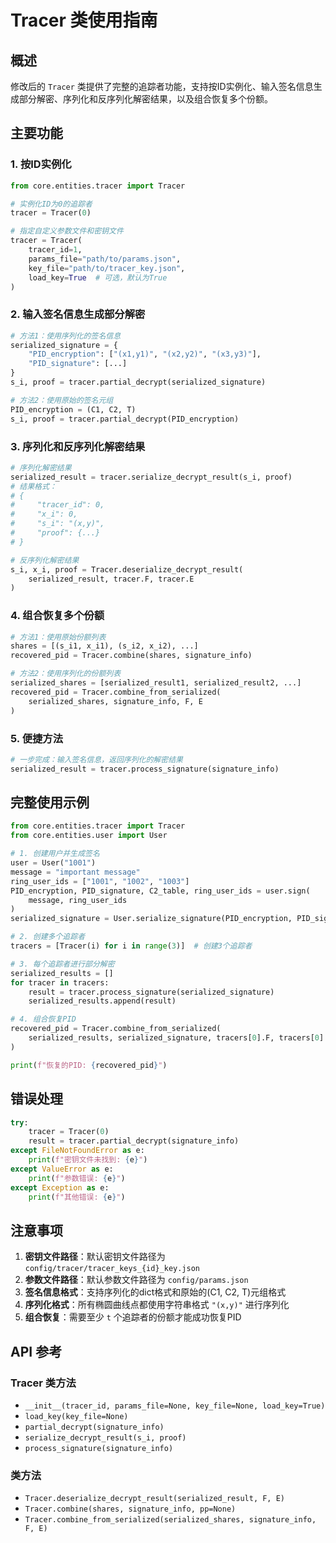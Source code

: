 # Tracer 类使用指南

## 概述

修改后的 `Tracer` 类提供了完整的追踪者功能，支持按ID实例化、输入签名信息生成部分解密、序列化和反序列化解密结果，以及组合恢复多个份额。

## 主要功能

### 1. 按ID实例化

```python
from core.entities.tracer import Tracer

# 实例化ID为0的追踪者
tracer = Tracer(0)

# 指定自定义参数文件和密钥文件
tracer = Tracer(
    tracer_id=1,
    params_file="path/to/params.json",
    key_file="path/to/tracer_key.json",
    load_key=True  # 可选，默认为True
)
```

### 2. 输入签名信息生成部分解密

```python
# 方法1：使用序列化的签名信息
serialized_signature = {
    "PID_encryption": ["(x1,y1)", "(x2,y2)", "(x3,y3)"],
    "PID_signature": [...]
}
s_i, proof = tracer.partial_decrypt(serialized_signature)

# 方法2：使用原始的签名元组
PID_encryption = (C1, C2, T)
s_i, proof = tracer.partial_decrypt(PID_encryption)
```

### 3. 序列化和反序列化解密结果

```python
# 序列化解密结果
serialized_result = tracer.serialize_decrypt_result(s_i, proof)
# 结果格式：
# {
#     "tracer_id": 0,
#     "x_i": 0,
#     "s_i": "(x,y)",
#     "proof": {...}
# }

# 反序列化解密结果
s_i, x_i, proof = Tracer.deserialize_decrypt_result(
    serialized_result, tracer.F, tracer.E
)
```

### 4. 组合恢复多个份额

```python
# 方法1：使用原始份额列表
shares = [(s_i1, x_i1), (s_i2, x_i2), ...]
recovered_pid = Tracer.combine(shares, signature_info)

# 方法2：使用序列化的份额列表
serialized_shares = [serialized_result1, serialized_result2, ...]
recovered_pid = Tracer.combine_from_serialized(
    serialized_shares, signature_info, F, E
)
```

### 5. 便捷方法

```python
# 一步完成：输入签名信息，返回序列化的解密结果
serialized_result = tracer.process_signature(signature_info)
```

## 完整使用示例

```python
from core.entities.tracer import Tracer
from core.entities.user import User

# 1. 创建用户并生成签名
user = User("1001")
message = "important message"
ring_user_ids = ["1001", "1002", "1003"]
PID_encryption, PID_signature, C2_table, ring_user_ids = user.sign(
    message, ring_user_ids
)
serialized_signature = User.serialize_signature(PID_encryption, PID_signature)

# 2. 创建多个追踪者
tracers = [Tracer(i) for i in range(3)]  # 创建3个追踪者

# 3. 每个追踪者进行部分解密
serialized_results = []
for tracer in tracers:
    result = tracer.process_signature(serialized_signature)
    serialized_results.append(result)

# 4. 组合恢复PID
recovered_pid = Tracer.combine_from_serialized(
    serialized_results, serialized_signature, tracers[0].F, tracers[0].E
)

print(f"恢复的PID: {recovered_pid}")
```

## 错误处理

```python
try:
    tracer = Tracer(0)
    result = tracer.partial_decrypt(signature_info)
except FileNotFoundError as e:
    print(f"密钥文件未找到: {e}")
except ValueError as e:
    print(f"参数错误: {e}")
except Exception as e:
    print(f"其他错误: {e}")
```

## 注意事项

1. **密钥文件路径**：默认密钥文件路径为 `config/tracer/tracer_keys_{id}_key.json`
2. **参数文件路径**：默认参数文件路径为 `config/params.json`
3. **签名信息格式**：支持序列化的dict格式和原始的(C1, C2, T)元组格式
4. **序列化格式**：所有椭圆曲线点都使用字符串格式 `"(x,y)"` 进行序列化
5. **组合恢复**：需要至少 `t` 个追踪者的份额才能成功恢复PID

## API 参考

### Tracer 类方法

- `__init__(tracer_id, params_file=None, key_file=None, load_key=True)`
- `load_key(key_file=None)`
- `partial_decrypt(signature_info)`
- `serialize_decrypt_result(s_i, proof)`
- `process_signature(signature_info)`

### 类方法

- `Tracer.deserialize_decrypt_result(serialized_result, F, E)`
- `Tracer.combine(shares, signature_info, pp=None)`
- `Tracer.combine_from_serialized(serialized_shares, signature_info, F, E)` 